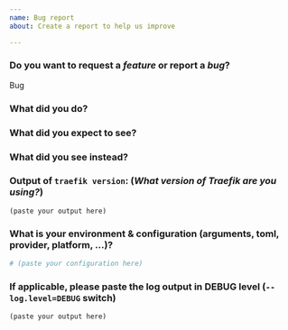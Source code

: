 ```yaml
---
name: Bug report
about: Create a report to help us improve

---
```

<!-- PLEASE FOLLOW THE ISSUE TEMPLATE TO HELP TRIAGE AND SUPPORT! -->

### Do you want to request a *feature* or report a *bug*?

<!--
DO NOT FILE ISSUES FOR GENERAL SUPPORT QUESTIONS.

The issue tracker is for reporting bugs and feature requests only.
For end-user related support questions, please refer to one of the following:

- the Traefik community forum: https://community.traefik.io/

-->

Bug

<!--

The configurations between 1.X and 2.X are NOT compatible.
Please have a look here https://doc.traefik.io/traefik/getting-started/configuration-overview/.

-->

### What did you do?

<!--

HOW TO WRITE A GOOD BUG REPORT?

- Respect the issue template as much as possible.
- The title should be short and descriptive.
- Explain the conditions which led you to report this issue: the context.
- The context should lead to something, an idea or a problem that you’re facing.
- Remain clear and concise.
- Format your messages to help the reader focus on what matters and understand the structure of your message, use Markdown syntax https://help.github.com/articles/github-flavored-markdown

-->

### What did you expect to see?



### What did you see instead?



### Output of `traefik version`: (_What version of Traefik are you using?_)

<!--
`latest` is not considered as a valid version.

For the Traefik Docker image:
    docker run [IMAGE] version
    ex: docker run traefik version

-->

```
(paste your output here)
```

### What is your environment & configuration (arguments, toml, provider, platform, ...)?

```toml
# (paste your configuration here)
```

<!--
Add more configuration information here.
-->


### If applicable, please paste the log output in DEBUG level (`--log.level=DEBUG` switch)

```
(paste your output here)
```
